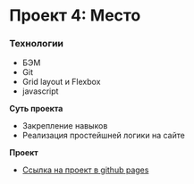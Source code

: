 # Проект 4: Место

### Технологии

* БЭМ
* Git
* Grid layout и Flexbox
* javascript

**Суть проекта**

* Закрепление навыков
* Реализация простейшней логики на сайте

**Проект**

* [Ссылка на проект в github pages](https://iiiokojiadbi.github.io/mesto/)